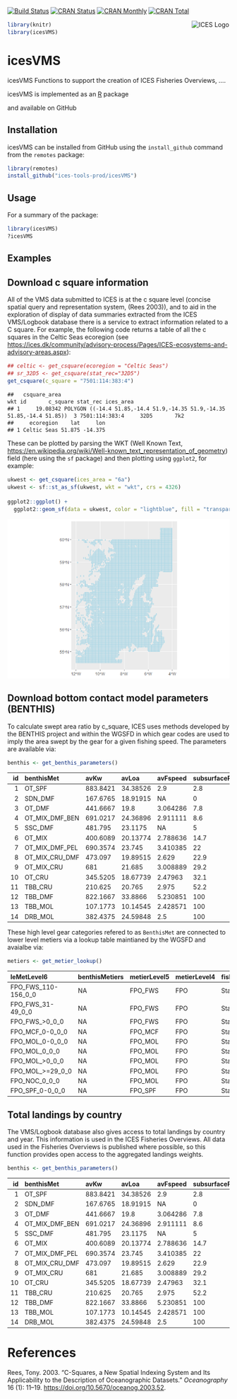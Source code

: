 
[![Build
Status](https://travis-ci.org/ices-tools-prod/icesVMS.svg?branch=devel)](https://travis-ci.org/ices-tools-prod/icesVMS)
[![CRAN
Status](http://r-pkg.org/badges/version/icesVMS)](https://cran.r-project.org/package=icesVMS)
[![CRAN
Monthly](http://cranlogs.r-pkg.org/badges/icesVMS)](https://cran.r-project.org/package=icesVMS)
[![CRAN
Total](http://cranlogs.r-pkg.org/badges/grand-total/icesVMS)](https://cran.r-project.org/package=icesVMS)

[<img align="right" alt="ICES Logo" width="17%" height="17%" src="http://ices.dk/_layouts/15/1033/images/icesimg/iceslogo.png">](http://ices.dk)

``` r
library(knitr)
library(icesVMS)
```

# icesVMS

icesVMS Functions to support the creation of ICES Fisheries Overviews,
….

icesVMS is implemented as an [R](https://www.r-project.org) package
<!-- and available on [CRAN](https://cran.r-project.org/package=icesVMS). -->
and available on GitHub

## Installation

icesVMS can be installed from GitHub using the `install_github` command
from the `remotes` package:

``` r
library(remotes)
install_github("ices-tools-prod/icesVMS")
```

## Usage

For a summary of the package:

``` r
library(icesVMS)
?icesVMS
```

## Examples

## Download c square information

All of the VMS data submitted to ICES is at the c square level (concise
spatial query and representation system, (Rees 2003)), and to aid in the
exploration of display of data summaries extracted from the ICES
VMS/Logbook database there is a service to extract information related
to a C square. For example, the following code returns a table of all
the c squares in the Celtic Seas ecoregion (see
<https://ices.dk/community/advisory-process/Pages/ICES-ecosystems-and-advisory-areas.aspx>):

``` r
## celtic <- get_csquare(ecoregion = "Celtic Seas")
## sr_32D5 <- get_csquare(stat_rec="32D5")
get_csquare(c_square = "7501:114:383:4")
```

    ##   csquare_area                                                                     wkt id       c_square stat_rec ices_area
    ## 1     19.08342 POLYGON ((-14.4 51.85,-14.4 51.9,-14.35 51.9,-14.35 51.85,-14.4 51.85))  3 7501:114:383:4     32D5       7k2
    ##     ecoregion    lat     lon
    ## 1 Celtic Seas 51.875 -14.375

These can be plotted by parsing the WKT (Well Known Text,
<https://en.wikipedia.org/wiki/Well-known_text_representation_of_geometry>)
field (here using the `sf` package) and then plotting using `ggplot2`,
for example:

``` r
ukwest <- get_csquare(ices_area = "6a")
ukwest <- sf::st_as_sf(ukwest, wkt = "wkt", crs = 4326)

ggplot2::ggplot() +
  ggplot2::geom_sf(data = ukwest, color = "lightblue", fill = "transparent")
```

![](README_files/figure-gfm/plot_csquares_6a-1.png)<!-- -->

## Download bottom contact model parameters (BENTHIS)

To calculate swept area ratio by c\_square, ICES uses methods developed
by the BENTHIS project and within the WGSFD in which gear codes are used
to imply the area swept by the gear for a given fishing speed. The
parameters are available via:

``` r
benthis <- get_benthis_parameters()
```

| id | benthisMet        | avKw     | avLoa    | avFspeed | subsurfaceProp | gearWidth | firstFactor | secondFactor | gearModel | gearCoefficient | contactModel             |
| -: | :---------------- | :------- | :------- | :------- | :------------- | --------: | ----------: | -----------: | :-------- | :-------------- | :----------------------- |
|  1 | OT\_SPF           | 883.8421 | 34.38526 | 2.9      | 2.8            | 0.1015789 |      0.9652 |      68.3890 | linear    | avg\_oal        | trawl\_contact           |
|  2 | SDN\_DMF          | 167.6765 | 18.91915 | NA       | 0              | 6.5366439 |   1948.8347 |       0.2363 | power     | avg\_kw         | danish\_seine\_contact   |
|  3 | OT\_DMF           | 441.6667 | 19.8     | 3.064286 | 7.8            | 0.1054698 |      9.6054 |       0.4337 | power     | avg\_kw         | trawl\_contact           |
|  4 | OT\_MIX\_DMF\_BEN | 691.0217 | 24.36896 | 2.911111 | 8.6            | 0.1563055 |      3.2141 |      77.9812 | linear    | avg\_oal        | trawl\_contact           |
|  5 | SSC\_DMF          | 481.795  | 23.1175  | NA       | 5              | 6.4542120 |   4461.2700 |       0.1176 | power     | avg\_oal        | scottish\_seine\_contact |
|  6 | OT\_MIX           | 400.6089 | 20.13774 | 2.788636 | 14.7           | 0.0613659 |     10.6608 |       0.2921 | power     | avg\_kw         | trawl\_contact           |
|  7 | OT\_MIX\_DMF\_PEL | 690.3574 | 23.745   | 3.410385 | 22             | 0.0762053 |      6.6371 |       0.7706 | power     | avg\_oal        | trawl\_contact           |
|  8 | OT\_MIX\_CRU\_DMF | 473.097  | 19.89515 | 2.629    | 22.9           | 0.1139591 |      3.9273 |      35.8254 | linear    | avg\_oal        | trawl\_contact           |
|  9 | OT\_MIX\_CRU      | 681      | 21.685   | 3.008889 | 29.2           | 0.1051172 |     37.5272 |       0.1490 | power     | avg\_kw         | trawl\_contact           |
| 10 | OT\_CRU           | 345.5205 | 18.67739 | 2.47963  | 32.1           | 0.0789228 |      5.1039 |       0.4690 | power     | avg\_kw         | trawl\_contact           |
| 11 | TBB\_CRU          | 210.625  | 20.765   | 2.975    | 52.2           | 0.0171507 |      1.4812 |       0.4578 | power     | avg\_kw         | trawl\_contact           |
| 12 | TBB\_DMF          | 822.1667 | 33.8866  | 5.230851 | 100            | 0.0202760 |      0.6601 |       0.5078 | power     | avg\_kw         | trawl\_contact           |
| 13 | TBB\_MOL          | 107.1773 | 10.14545 | 2.428571 | 100            | 0.0049306 |      0.9530 |       0.7094 | power     | avg\_oal        | trawl\_contact           |
| 14 | DRB\_MOL          | 382.4375 | 24.59848 | 2.5      | 100            | 0.0169653 |      0.3142 |       1.2454 | power     | avg\_oal        | trawl\_contact           |

These high level gear categories refered to as `BenthisMet` are
connected to lower level metiers via a lookup table maintianed by the
WGSFD and avaialbe via:

``` r
metiers <- get_metier_lookup()
```

| leMetLevel6             | benthisMetiers | metierLevel5 | metierLevel4 | fishingCategoryFo |
| :---------------------- | :------------- | :----------- | :----------- | :---------------- |
| FPO\_FWS\_110-156\_0\_0 | NA             | FPO\_FWS     | FPO          | Static            |
| FPO\_FWS\_31-49\_0\_0   | NA             | FPO\_FWS     | FPO          | Static            |
| FPO\_FWS\_\>0\_0\_0     | NA             | FPO\_FWS     | FPO          | Static            |
| FPO\_MCF\_0-0\_0\_0     | NA             | FPO\_MCF     | FPO          | Static            |
| FPO\_MOL\_0-0\_0\_0     | NA             | FPO\_MOL     | FPO          | Static            |
| FPO\_MOL\_0\_0\_0       | NA             | FPO\_MOL     | FPO          | Static            |
| FPO\_MOL\_\>0\_0\_0     | NA             | FPO\_MOL     | FPO          | Static            |
| FPO\_MOL\_\>=29\_0\_0   | NA             | FPO\_MOL     | FPO          | Static            |
| FPO\_NOC\_0\_0\_0       | NA             | FPO\_MOL     | FPO          | Static            |
| FPO\_SPF\_0-0\_0\_0     | NA             | FPO\_SPF     | FPO          | Static            |

## Total landings by country

The VMS/Logbook database also gives access to total landings by country
and year. This information is used in the ICES Fisheries Overviews. All
data used in the Fisheries Overviews is published where possible, so
this function provides open access to the aggregated landings weights.

``` r
benthis <- get_benthis_parameters()
```

| id | benthisMet        | avKw     | avLoa    | avFspeed | subsurfaceProp | gearWidth | firstFactor | secondFactor | gearModel | gearCoefficient | contactModel             |
| -: | :---------------- | :------- | :------- | :------- | :------------- | --------: | ----------: | -----------: | :-------- | :-------------- | :----------------------- |
|  1 | OT\_SPF           | 883.8421 | 34.38526 | 2.9      | 2.8            | 0.1015789 |      0.9652 |      68.3890 | linear    | avg\_oal        | trawl\_contact           |
|  2 | SDN\_DMF          | 167.6765 | 18.91915 | NA       | 0              | 6.5366439 |   1948.8347 |       0.2363 | power     | avg\_kw         | danish\_seine\_contact   |
|  3 | OT\_DMF           | 441.6667 | 19.8     | 3.064286 | 7.8            | 0.1054698 |      9.6054 |       0.4337 | power     | avg\_kw         | trawl\_contact           |
|  4 | OT\_MIX\_DMF\_BEN | 691.0217 | 24.36896 | 2.911111 | 8.6            | 0.1563055 |      3.2141 |      77.9812 | linear    | avg\_oal        | trawl\_contact           |
|  5 | SSC\_DMF          | 481.795  | 23.1175  | NA       | 5              | 6.4542120 |   4461.2700 |       0.1176 | power     | avg\_oal        | scottish\_seine\_contact |
|  6 | OT\_MIX           | 400.6089 | 20.13774 | 2.788636 | 14.7           | 0.0613659 |     10.6608 |       0.2921 | power     | avg\_kw         | trawl\_contact           |
|  7 | OT\_MIX\_DMF\_PEL | 690.3574 | 23.745   | 3.410385 | 22             | 0.0762053 |      6.6371 |       0.7706 | power     | avg\_oal        | trawl\_contact           |
|  8 | OT\_MIX\_CRU\_DMF | 473.097  | 19.89515 | 2.629    | 22.9           | 0.1139591 |      3.9273 |      35.8254 | linear    | avg\_oal        | trawl\_contact           |
|  9 | OT\_MIX\_CRU      | 681      | 21.685   | 3.008889 | 29.2           | 0.1051172 |     37.5272 |       0.1490 | power     | avg\_kw         | trawl\_contact           |
| 10 | OT\_CRU           | 345.5205 | 18.67739 | 2.47963  | 32.1           | 0.0789228 |      5.1039 |       0.4690 | power     | avg\_kw         | trawl\_contact           |
| 11 | TBB\_CRU          | 210.625  | 20.765   | 2.975    | 52.2           | 0.0171507 |      1.4812 |       0.4578 | power     | avg\_kw         | trawl\_contact           |
| 12 | TBB\_DMF          | 822.1667 | 33.8866  | 5.230851 | 100            | 0.0202760 |      0.6601 |       0.5078 | power     | avg\_kw         | trawl\_contact           |
| 13 | TBB\_MOL          | 107.1773 | 10.14545 | 2.428571 | 100            | 0.0049306 |      0.9530 |       0.7094 | power     | avg\_oal        | trawl\_contact           |
| 14 | DRB\_MOL          | 382.4375 | 24.59848 | 2.5      | 100            | 0.0169653 |      0.3142 |       1.2454 | power     | avg\_oal        | trawl\_contact           |

# References

<div id="refs" class="references">

<div id="ref-reese03_csquares">

Rees, Tony. 2003. “C-Squares, a New Spatial Indexing System and Its
Applicability to the Description of Oceanographic Datasets.”
*Oceanography* 16 (1): 11–19. <https://doi.org/10.5670/oceanog.2003.52>.

</div>

</div>
